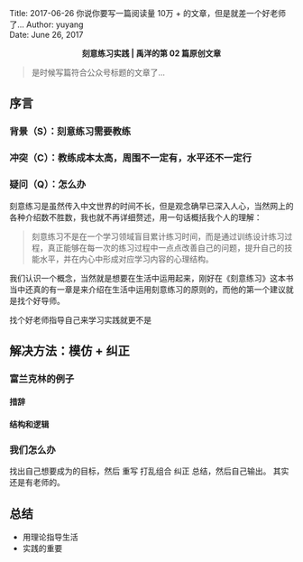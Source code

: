 Title:  2017-06-26  你说你要写一篇阅读量 10万 + 的文章，但是就差一个好老师了...
Author: yuyang  
Date:   June 26, 2017  

<p align="center"><strong> 刻意练习实践 | 禹洋的第 02 篇原创文章</strong></p>

> 是时候写篇符合公众号标题的文章了...


## 序言
### 背景（S）：刻意练习需要教练
### 冲突（C）：教练成本太高，周围不一定有，水平还不一定行
### 疑问（Q）：怎么办
刻意练习是虽然传入中文世界的时间不长，但是观念确早已深入人心，当然网上的各种介绍数不胜数，我也就不再详细赘述，用一句话概括我个人的理解：
> 刻意练习不是在一个学习领域盲目累计练习时间，而是通过训练设计练习过程，真正能够在每一次的练习过程中一点点改善自己的问题，提升自己的技能水平，并在内心中形成对应学习内容的心理结构。

我们认识一个概念，当然就是想要在生活中运用起来，刚好在《刻意练习》这本书当中还真的有一章是来介绍在生活中运用刻意练习的原则的，而他的第一个建议就是找个好导师。

找个好老师指导自己来学习实践就更不是
## 解决方法：模仿 + 纠正
### 富兰克林的例子
#### 措辞
#### 结构和逻辑
### 我们怎么办
找出自己想要成为的目标，然后 重写  打乱组合 纠正 总结，然后自己输出。
其实还是有老师的。
## 总结
* 用理论指导生活
* 实践的重要
